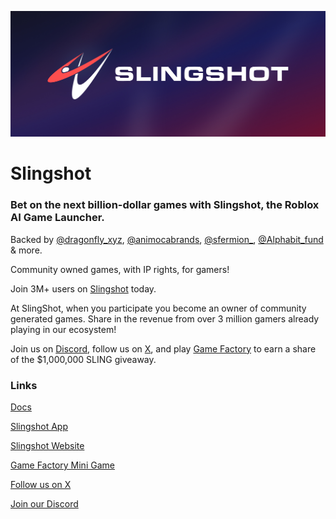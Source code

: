 ![Slingshot logo and name on top of a dark blue background](https://raw.githubusercontent.com/slingshotdao/.github/main/profile/logo.jpg)
# Slingshot
### Bet on the next billion-dollar games with Slingshot, the Roblox AI Game Launcher.

Backed by [@dragonfly_xyz](https://x.com/dragonfly_xyz), [@animocabrands](https://x.com/animocabrands), [@sfermion_](https://x.com/sfermion_), [@Alphabit_fund](https://x.com/Alphabit_fund) & more.

Community owned games, with IP rights, for gamers!

Join 3M+ users on [Slingshot](https://slingshotdao.com) today.

At SlingShot, when you participate you become an owner of community generated games. Share in the revenue from over 3 million gamers already playing in our ecosystem!

Join us on [Discord](https://discord.gg/slingshotdao), follow us on [X](https://x.com/intent/user?screen_name=slingshotdao&utm_source=github), and play [Game Factory](https://gf.slingshotdao.com?f=0x6151edb508571d3dc1258385763ffcc940be6ac2) to earn a share of the $1,000,000 SLING giveaway.

### Links
[Docs](https://docs.slingshotdao.com/slingshot-dao)

[Slingshot App](https://app.slingshotdao.com)

[Slingshot Website](https://slingshotdao.com)

[Game Factory Mini Game](https://gf.slingshotdao.com?f=0x6151edb508571d3dc1258385763ffcc940be6ac2)

[Follow us on X](https://x.com/intent/user?screen_name=slingshotdao&utm_source=github)

[Join our Discord](https://discord.gg/slingshotdao)

